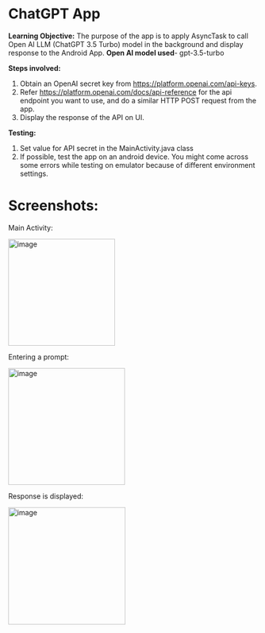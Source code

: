 # ChatGPT App

**Learning Objective:** The purpose of the app is to apply AsyncTask to call Open AI LLM (ChatGPT 3.5 Turbo) model in the background and display response to the Android App.
**Open AI model used**- gpt-3.5-turbo

**Steps involved:**
1. Obtain an OpenAI secret key from https://platform.openai.com/api-keys.
2. Refer https://platform.openai.com/docs/api-reference for the api endpoint you want to use, and do a similar  HTTP POST request from the app.
3. Display the response of the API on UI.

**Testing:**

1. Set value for API secret in the MainActivity.java class
2. If possible, test the app on an android device. You might come across some errors while testing on emulator because of different environment settings.

# Screenshots:

Main Activity:

<img width="215" alt="image" src="https://github.com/RavirajWadnerkar/ChatGPTUIApp/assets/47893967/030406dd-1537-4973-b466-0f1ef07d9ac7">

Entering a prompt: 

<img width="235" alt="image" src="https://github.com/RavirajWadnerkar/ChatGPTUIApp/assets/47893967/fff162d8-894f-4b56-bca7-626324324928">

Response is displayed:

<img width="236" alt="image" src="https://github.com/RavirajWadnerkar/ChatGPTUIApp/assets/47893967/f25a40e8-c0c8-48e1-af95-2d8c763d0169">


